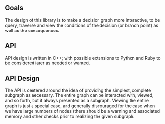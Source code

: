 ## Goals

The design of this library is to make a decision graph more interactive, to
be query, traverse and view the conditions of the decision (or branch point)
as well as the consequences.

## API

API design is written in C++; with possible extensions to Python and Ruby
to be considered later as needed or wanted.

## API Design

The API is centered around the idea of providing the simplest, complete
subgraph as necessary.  The entire graph can be interacted with, viewed, 
and so forth, but it always presented as a subgraph.  Viewing the entire
graph is just a special case, and generally discouraged for the case 
when we have large numbers of nodes (there should be a warning and
associated memory and other checks prior to realizing the given subgraph.

